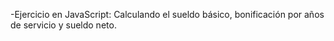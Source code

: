 -Ejercicio en JavaScript:
Calculando el sueldo básico, bonificación por años de servicio y sueldo neto.